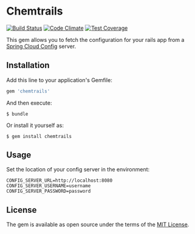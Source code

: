 # Chemtrails

[![Build Status](https://travis-ci.com/pivotal/chemtrails.svg?token=GqmN5yv6TyjxnxsoFgEG&branch=master)](https://travis-ci.com/pivotal/chemtrails)
[![Code Climate](https://codeclimate.com/github/pivotal/chemtrails/badges/gpa.svg)](https://codeclimate.com/github/pivotal/chemtrails)
[![Test Coverage](https://codeclimate.com/github/pivotal/chemtrails/badges/coverage.svg)](https://codeclimate.com/github/pivotal/chemtrails/coverage)

This gem allows you to fetch the configuration for your rails app from a [Spring Cloud Config](http://cloud.spring.io/spring-cloud-config) server. 

## Installation

Add this line to your application's Gemfile:

```ruby
gem 'chemtrails'
```

And then execute:

    $ bundle

Or install it yourself as:

    $ gem install chemtrails

## Usage

Set the location of your config server in the environment:

```
CONFIG_SERVER_URL=http://localhost:8080
CONFIG_SERVER_USERNAME=username
CONFIG_SERVER_PASSWORD=password
```

## License

The gem is available as open source under the terms of the [MIT License](http://opensource.org/licenses/MIT).
